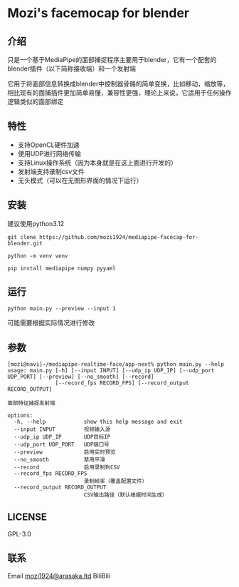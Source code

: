 # Mozi's facemocap for blender

## 介绍
只是一个基于MediaPipe的面部捕捉程序主要用于blender，它有一个配套的blender插件（以下简称接收端）和一个发射端

它用于将面部信息转换成blender中控制器骨骼的简单变换，比如移动，缩放等，相比现有的面捕插件更加简单易懂，兼容性更强，理论上来说，它适用于任何操作逻辑类似的面部绑定

## 特性
- 支持OpenCL硬件加速
- 使用UDP进行网络传输
- 支持Linux操作系统（因为本身就是在这上面进行开发的）
- 发射端支持录制csv文件
- 无头模式（可以在无图形界面的情况下运行）

## 安装
建议使用python3.12
```
git clone https://github.com/mozi1924/mediapipe-facecap-for-blender.git

python -m venv venv

pip install mediapipe numpy pyyaml
```

## 运行
```
python main.py --preview --input 1
```
可能需要根据实际情况进行修改

## 参数
```
[mozi@navi]~/mediapipe-realtime-face/app-next% python main.py --help             
usage: main.py [-h] [--input INPUT] [--udp_ip UDP_IP] [--udp_port UDP_PORT] [--preview] [--no_smooth] [--record]
               [--record_fps RECORD_FPS] [--record_output RECORD_OUTPUT]

面部特征捕捉发射端

options:
  -h, --help            show this help message and exit
  --input INPUT         视频输入源
  --udp_ip UDP_IP       UDP目标IP
  --udp_port UDP_PORT   UDP端口号
  --preview             启用实时预览
  --no_smooth           禁用平滑
  --record              启用录制到CSV
  --record_fps RECORD_FPS
                        录制帧率（覆盖配置文件）
  --record_output RECORD_OUTPUT
                        CSV输出路径（默认根据时间生成）
```

## LICENSE
GPL-3.0

## 联系
Email mozi1924@arasaka.ltd
BiliBili 